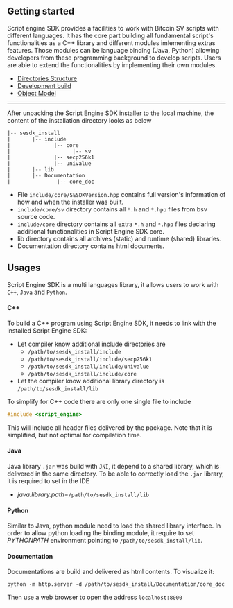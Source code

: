 ## Getting started

Script engine SDK provides a facilities to work with Bitcoin SV scripts with different languages. It has the core part building all fundamental script's functionalities as a C++ library and different modules imlementing extras features. Those modules can be language binding (Java, Python) allowing developers from these programming background to develop scripts. Users are able to extend the functionalities by implementing their own modules.

- [Directories Structure](directories.md)
- [Development build](build.md)
- [Object Model](ObjectModel.md)

---

After unpacking the Script Engine SDK installer to the local machine, the content of the installation directory looks as below

```
|-- sesdk_install
|       |-- include
|              |-- core
|                    |-- sv
|              |-- secp256k1
|              |-- univalue
|       |-- lib
|       |-- Documentation
|               |-- core_doc
```

- File `include/core/SESDKVersion.hpp` contains full version's information of how and when the installer was built.
- `include/core/sv` directory contains all `*.h` and `*.hpp` files from bsv source code.
- `include/core` directory contains all extra `*.h` and `*.hpp` files declaring additional functionalities in Script Engine SDK core.
- lib directory contains all archives (static) and runtime (shared) libraries.
- Documentation directory contains html documents.

## Usages
Script Engine SDK is a multi languages library, it allows users to work with `C++`, `Java` and `Python`.

#### C++
To build a C++ program using Script Engine SDK, it needs to link with the installed Script Engine SDK:

- Let compiler know additional include directories are
    - `/path/to/sesdk_install/include`
    - `/path/to/sesdk_install/include/secp256k1`
    - `/path/to/sesdk_install/include/univalue`
    - `/path/to/sesdk_install/include/core`
- Let the compiler know additional library directory is `/path/to/sesdk_install/lib`

To simplify for C++ code there are only one single file to include
```c++
#include <script_engine>
```
This will include all header files delivered by the package. Note that it is simplified, but not optimal for compilation time.


#### Java
Java library `.jar` was build with `JNI`, it depend to a shared library, which is delivered in the same directory. To be able to correctly load the `.jar` library, it is required to set in the IDE

- _java.library.path_=`/path/to/sesdk_install/lib`

#### Python
Similar to Java, python module need to load the shared library interface. In order to allow python loading the binding module, it require to set _PYTHONPATH_ environment pointing to `/path/to/sesdk_install/lib`.


#### Documentation
Documentations are build and delivered as html contents. To visualize it:
```
python -m http.server -d /path/to/sesdk_install/Documentation/core_doc
```
Then use a web browser to open the address `localhost:8000`
